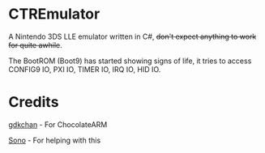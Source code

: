 # CTREmulator
A Nintendo 3DS LLE emulator written in C#, ~~don't expect anything to work for quite awhile~~.

The BootROM (Boot9) has started showing signs of life, it tries to access CONFIG9 IO, PXI IO, TIMER IO, IRQ IO, HID IO.

# Credits
[gdkchan](https://github.com/gdkchan) - For ChocolateARM

[Sono](https://github.com/MarcuzD) - For helping with this
